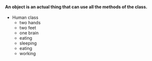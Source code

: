 #### An object is an actual thing that can use all the methods of the class. 
- Human class
	- two hands
	- two feet
	- one brain
	- eating 
	- sleeping
	- eating
	- working

